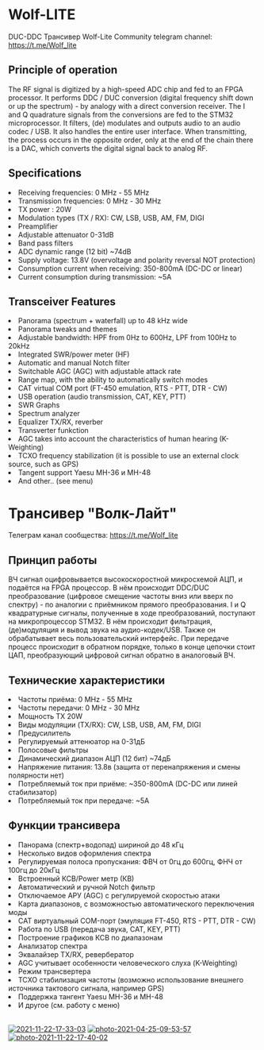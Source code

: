 # Wolf-LITE
DUC-DDC Трансивер Wolf-Lite
Community telegram channel: https://t.me/Wolf_lite

## Principle of operation
The RF signal is digitized by a high-speed ADC chip and fed to an FPGA processor.
It performs DDC / DUC conversion (digital frequency shift down or up the spectrum) - by analogy with a direct conversion receiver.
The I and Q quadrature signals from the conversions are fed to the STM32 microprocessor.
It filters, (de) modulates and outputs audio to an audio codec / USB. It also handles the entire user interface.
When transmitting, the process occurs in the opposite order, only at the end of the chain there is a DAC, which converts the digital signal back to analog RF.

## Specifications
<li>Receiving frequencies: 0 MHz - 55 MHz</li>
<li>Transmission frequencies: 0 MHz - 30 MHz</li>
<li>TX power : 20W</li>
<li>Modulation types (TX / RX): CW, LSB, USB, AM, FM, DIGI</li>
<li>Preamplifier</li>
<li>Adjustable attenuator 0-31dB</li>
<li>Band pass filters</li>
<li>ADC dynamic range (12 bit) ~74dB</li>
<li>Supply voltage: 13.8V (overvoltage and polarity reversal NOT protection)</li>
<li>Consumption current when receiving: 350-800mA (DC-DC or linear) </li>
<li>Current consumption during transmission: ~5А</li>

## Transceiver Features
<li>Panorama (spectrum + waterfall) up to 48 kHz wide</li>
<li>Panorama tweaks and themes</li>
<li>Adjustable bandwidth: HPF from 0Hz to 600Hz, LPF from 100Hz to 20kHz</li>
<li>Integrated SWR/power meter (HF)</li>
<li>Automatic and manual Notch filter</li>
<li>Switchable AGC (AGC) with adjustable attack rate</li>
<li>Range map, with the ability to automatically switch modes</li>
<li>CAT virtual COM port (FT-450 emulation, RTS - PTT, DTR - CW)</li>
<li>USB operation (audio transmission, CAT, KEY, PTT)</li>
<li>SWR Graphs</li>
<li>Spectrum analyzer</li>
<li>Equalizer TX/RX, reverber</li>
<li>Transverter funkction</li>
<li>AGC takes into account the characteristics of human hearing (K-Weighting)</li>
<li>TCXO frequency stabilization (it is possible to use an external clock source, such as GPS)</li>
<li>Tangent support Yaesu MH-36 и MH-48</li>
<li>And other.. (see menu)</li>


# Трансивер "Волк-Лайт"
Телеграм канал сообщества: https://t.me/Wolf_lite

## Принцип работы
ВЧ сигнал оцифровывается высокоскоростной микросхемой АЦП, и подаётся на FPGA процессор.
В нём происходит DDC/DUC преобразование (цифровое смещение частоты вниз или вверх по спектру) - по аналогии с приёмником прямого преобразования.
I и Q квадратурные сигналы, полученные в ходе преобразований, поступают на микропроцессор STM32.
В нём происходит фильтрация, (де)модуляция и вывод звука на аудио-кодек/USB. Также он обрабатывает весь пользовательский интерфейс.
При передаче процесс происходит в обратном порядке, только в конце цепочки стоит ЦАП, преобразующий цифровой сигнал обратно в аналоговый ВЧ.

## Технические характеристики
<li>Частоты приёма: 0 MHz - 55 MHz</li>
<li>Частоты передачи: 0 MHz - 30 MHz</li>
<li>Мощность TX 20W</li>
<li>Виды модуляции (TX/RX): CW, LSB, USB, AM, FM, DIGI</li>
<li>Предусилитель</li>
<li>Регулируемый аттенюатор на 0-31дБ</li>
<li>Полосовые фильтры</li>
<li>Динамический диапазон АЦП (12 бит) ~74дБ</li>
<li>Напряжение питания: 13.8в (защита от перенапряжения и смены полярности нет)</li>
<li>Потребляемый ток при приёме: ~350-800mA (DC-DC или линей стабилизатор)</li>
<li>Потребляемый ток при передаче: ~5А</li>

## Функции трансивера
<li>Панорама (спектр+водопад) шириной до 48 кГц</li>
<li>Несколько видов оформления спектра</li>
<li>Регулируемая полоса пропускания: ФВЧ от 0гц до 600гц, ФНЧ от 100гц до 20кГц</li>
<li>Встроенный КСВ/Power метр (КВ)</li>
<li>Автоматический и ручной Notch фильтр</li>
<li>Отключаемое АРУ (AGC) с регулируемой скоростью атаки</li>
<li>Карта диапазонов, с возможностью автоматического переключения моды</li>
<li>CAT виртуальный COM-порт (эмуляция FT-450, RTS - PTT, DTR - CW)</li>
<li>Работа по USB (передача звука, CAT, KEY, PTT)</li>
<li>Построение графиков КСВ по диапазонам</li>
<li>Анализатор спектра</li>
<li>Эквалайзер TX/RX, ревербератор</li>
<li>AGC учитывает особенности человеческого слуха (K-Weighting)</li>
<li>Режим трансвертера</li>
<li>TCXO стабилизация частоты (возможно использование внешнего источника тактового сигнала, например GPS)</li>
<li>Поддержка тангент Yaesu MH-36 и MH-48</li>
<li>И другое (см. работу с меню)</li>


<br><a href="https://imgbb.com/"><img src="https://i.ibb.co/1Z7yGWk/2021-11-22-17-33-03.png" alt="2021-11-22-17-33-03" border="0"></a>
<a href="https://ibb.co/n6djp4J"><img src="https://i.ibb.co/BcWBkvM/photo-2021-04-25-09-53-57.jpg" alt="photo-2021-04-25-09-53-57" border="0"></a>
<a href="https://ibb.co/PWt7MX3"><img src="https://i.ibb.co/JpCfq60/photo-2021-11-22-17-40-02.jpg" alt="photo-2021-11-22-17-40-02" border="0"></a>
